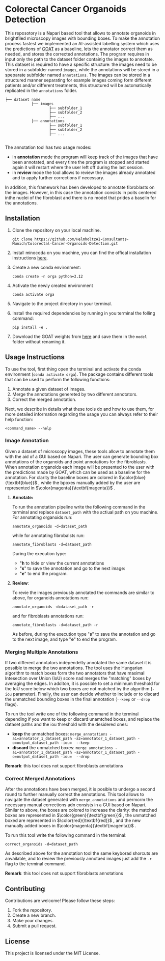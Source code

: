 # Colorectal Cancer Organoids Detection

This reposotory is a Napari based tool that allows to annotate organoids in brightfiled microscopy images with bounding boxes. To make the annotation process fastest we implemented an AI-assisted labelling system which uses the predictions of [GOAT](https://github.com/msknorr/goat-public) as a baseline, lets the annotator correct them as needed, and stores the corrected annotations.
The program requires in input only the path to the dataset folder containig the images to annotate. This dataset is required to have a specific structure: the images need to be stored in a subfolder named `images`, while the annotations will be stored in a speparate subfolder named `annotations`. The images can be stored in a structured manner separating for example images coming form different patients and/or different treatments, this structured will be automatically replicated in the `annotations` folder.

```
├── dataset name
            ├── images
                    ├── subfolder_1
                    ├── subfolder_2
                    ├── ...
            ├── annotations
                    ├── subfolder_1
                    ├── subfolder_2
                    ├── ...
                
```

The annotation tool has two usage modes:
- in **annotation** mode the program will keep track of the images that have been annotated, and every time the program is stopped and started again it will restart where the user left off during the last session.
- in **review** mode the tool allows to review the images already annotated and to apply further corrections if necessary.

In addition, this  framework has been developed to annotate fibroblasts on the images. However, in this case the annotation consists in poits centered inthe nuclei of the fibroblast and there is no model that prides a baselin for the annotations.

## Installation

1. Clone the repository on your local machine.
    ```shell
    git clone https://github.com/HelmholtzAI-Consultants-Munich/Colorectal-Cancer-Organoids-Detection.git
    ```
2. Install minocoda on you machine, you can find the offical installation instructions [here](https://docs.anaconda.com/miniconda/miniconda-install/).
3. Create a new conda environment:
    ```shell
    conda create -n orga python=3.12
    ``` 
4. Activate the newly created environment
    ```shell
    conda activate orga
    ``` 
5. Navigate to the project directory in your terminal.
6. Install the required dependencies by running in you terminal the folling command:
    ```shell
    pip install -e .
    ```

7. Download the GOAT weights from [here](https://drive.google.com/file/d/1AcrYCBR5-kg91C61boj221t1X_SVX8Hv/view) and save them in the `model` folder without renaming it.

## Usage Instructions

To use the tool, first thing open the terminal and activate the conda environment (`conda activate orga`). The package contains different tools that can be used to perform the following functions:

1. Annotate a given dataset of images.
2. Merge the annotations genereted by two different annotators.
3. Correct the merged annotation.

Next, we describe in details what these tools do and how to use them, for more detailed information regarding the usage you can always refer to their help function:
```shell
<command_name> --help
```

### Image Annotation

Given a dataset of microscopy images, these tools allow to annotate them with the aid of a GUI based on Napari. The user can generate bounding box annotations of the organoids and point annotations for the fibroblasts. When annotation organoids each image will be presented to the user with the predictions made by GOAT, which can be used as a baseline for the annotation. For clarity the baseline boxes are colored in $\color{blue}{\textbf{blue}}$ , while the bpoxes manually added by the user are represented in $\color{magenta}{\textbf{magenta}}$ .

1. **Annotate:** 

    To run the annotation pipeline write the following command in the terminal and replace `dataset_path` with the actiual path on you machine. For annotating organoids run:
    ```shell
    annotate_organoids -d=dataset_path
    ```
    while for annotating fibrobalsts run:
    ```shell
    annotate_fibroblasts -d=dataset_path
    ```
    During the execution type:
    - "**h** to hide or view the current annotations
    - "**s**" to save the annotation and go to the next image:
    - "**e**" to end the program.

2. **Review**:

    To revie the images previously annotated the commands are similar to above, for organoids annotations run:
    ```shell
    annotate_organoids -d=dataset_path -r
    ```
    and for fibroblasts annotations run:
    ```shell
    annotate_fibroblasts -d=dataset_path -r
    ```

    As before, during the execution type "**s**" to save the annotation and go to the next image, and type "**e**" to end the program.

### Merging Multiple Annotations

If two different annotators independelty annotated the same dataset it is possible to merge the two annotations. The tool uses the Hungarian algorithm to match boxes form the two annotators that have maximal Intesection over Union (IoU) score nad merges the "matching" boxes by averaging the edges. In additon, it is possible to set a minimum threshold for the IoU score below which two boxes are not matched by the algorithm (```-iou``` parameter). Finally, the user can decide whether to include or to discard the unmatched bounding boxes in the final annotation (```--keep``` or ```--drop``` flags).

To run the tool write one of the following command in the terminal depending if you want to keep or discard unamtched boxes, and replace the dataset paths and the iou threshold with the desidered ones:
- **keep** the unmatched boxes: ```merge_annotations -a1=annotator_1_dataset_path -a2=annotator_1_dataset_path -o=output_dataset_path -iou=  --keep```
- **discard** the unmatched boxes: ```merge_annotations -a1=annotator_1_dataset_path -a2=annotator_1_dataset_path -o=output_dataset_path -iou=  --drop```

**Remark**: this tool does not support fibroblasts annotations

### Correct Merged Annotations

After the annotations have been merged, it is posible to undergo a second round to further manually correct the annotations. This tool allows to navigate the dataset generated with ```merge_annotations``` and permorm the necessary manual corrections adn consists in a GUI based on Napari. Similar to above, the boxes are colored to increase the clarity: the matched boxes are represented in $\color{green}{\textbf{green}}$ , the unmatched boxed are represented in $\color{red}{\textbf{red}}$  , and the new manually added boxes in $\color{magenta}{\textbf{magenta}}$ .

To run this tool write the following command in the terminal:

```shell
correct_organoids -d=dataset_path
```

As described above for the annotation tool the same keyborad shorcuts are anvailable, and to review the previously annotaed images just add the ```-r``` flag to the terminal command.

**Remark**: this tool does not support fibroblasts annotations

## Contributing

Contributions are welcome! Please follow these steps:

1. Fork the repository.
2. Create a new branch.
3. Make your changes.
4. Submit a pull request.

## License

This project is licensed under the MIT License.
